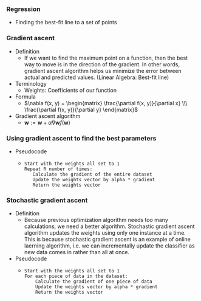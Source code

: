 ### Regression
* Finding the best-fit line to a set of points

### Gradient ascent
* Definition
  * If we want to find the maximum point on a function, then the best way to move is in the direction of the gradient. In other words, gradient ascent algorithm helps us minimize the error between actual and predicted values. (Linear Algebra: Best-fit line)
* Terminology
  * Weights: Coefficients of our function
* Formula
  * $\nabla f(x, y) = \begin{matrix} \frac{\partial f(x, y)}{\partial x} \\\ \frac{\partial f(x, y)}{\partial y} \end{matrix}$
* Gradient ascent algorithm
  * $\mathbf{w} := \mathbf{w} + \alpha \nabla \mathbf{w}f(\mathbf{w})$

### Using gradient ascent to find the best parameters
* Pseudocode
  * ```
    Start with the weights all set to 1
    Repeat R number of times:
       Calculate the gradient of the entire dataset
       Update the weights vector by alpha * gradient
       Return the weights vector
    ```


### Stochastic gradient ascent
* Definition
  * Because previous optimization algorithm needs too many calculations, we need a better algorithm. Stochastic gradient ascent algorithm updates the weights using only one instance at a time. This is because stochastic gradient ascent is an example of online laerning algorithm, i.e. we can incrementally update the classifier as new data comes in rather than all at once.
* Pseudocode
  * ```
    Start with the weights all set to 1
    For each piece of data in the dataset:
        Calculate the gradient of one piece of data
        Update the weights vector by alpha * gradient
        Return the weights vector
   ```

